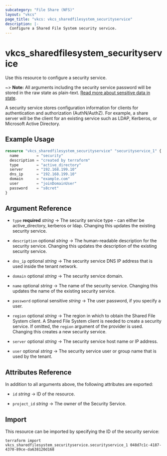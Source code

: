 ```yaml
---
subcategory: "File Share (NFS)"
layout: "vkcs"
page_title: "vkcs: vkcs_sharedfilesystem_securityservice"
description: |-
  Configure a Shared File System security service.
---
```


# vkcs_sharedfilesystem_securityservice

Use this resource to configure a security service.

~> **Note:** All arguments including the security service password will be stored in the raw state as plain-text. [Read more about sensitive data in state](/docs/state/sensitive-data.html).

A security service stores configuration information for clients for authentication and authorization (AuthN/AuthZ). For example, a share server will be the client for an existing service such as LDAP, Kerberos, or Microsoft Active Directory.

## Example Usage
```terraform
resource "vkcs_sharedfilesystem_securityservice" "securityservice_1" {
  name        = "security"
  description = "created by terraform"
  type        = "active_directory"
  server      = "192.168.199.10"
  dns_ip      = "192.168.199.10"
  domain      = "example.com"
  user        = "joinDomainUser"
  password    = "s8cret"
}
```

## Argument Reference
- `type` **required** *string* &rarr;  The security service type - can either be active\_directory, kerberos or ldap.  Changing this updates the existing security service.

- `description` optional *string* &rarr;  The human-readable description for the security service. Changing this updates the description of the existing security service.

- `dns_ip` optional *string* &rarr;  The security service DNS IP address that is used inside the tenant network.

- `domain` optional *string* &rarr;  The security service domain.

- `name` optional *string* &rarr;  The name of the security service. Changing this updates the name of the existing security service.

- `password` optional sensitive *string* &rarr;  The user password, if you specify a user.

- `region` optional *string* &rarr;  The region in which to obtain the Shared File System client. A Shared File System client is needed to create a security service. If omitted, the `region` argument of the provider is used. Changing this creates a new security service.

- `server` optional *string* &rarr;  The security service host name or IP address.

- `user` optional *string* &rarr;  The security service user or group name that is used by the tenant.


## Attributes Reference
In addition to all arguments above, the following attributes are exported:
- `id` *string* &rarr;  ID of the resource.

- `project_id` *string* &rarr;  The owner of the Security Service.



## Import

This resource can be imported by specifying the ID of the security service:

```shell
terraform import vkcs_sharedfilesystem_securityservice.securityservice_1 048d7c1c-4187-4370-89ce-da638120d168
```
